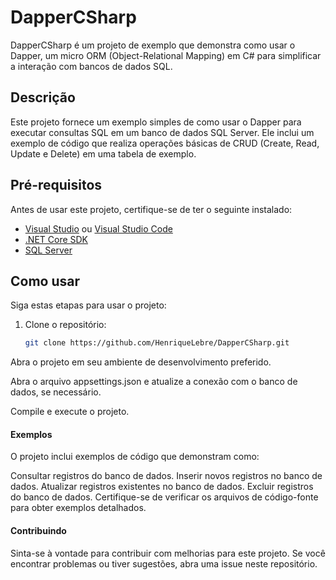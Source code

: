 # DapperCSharp

DapperCSharp é um projeto de exemplo que demonstra como usar o Dapper, um micro ORM (Object-Relational Mapping) em C# para simplificar a interação com bancos de dados SQL.

## Descrição

Este projeto fornece um exemplo simples de como usar o Dapper para executar consultas SQL em um banco de dados SQL Server. Ele inclui um exemplo de código que realiza operações básicas de CRUD (Create, Read, Update e Delete) em uma tabela de exemplo.

## Pré-requisitos

Antes de usar este projeto, certifique-se de ter o seguinte instalado:

- [Visual Studio](https://visualstudio.microsoft.com/) ou [Visual Studio Code](https://code.visualstudio.com/)
- [.NET Core SDK](https://dotnet.microsoft.com/download)
- [SQL Server](https://www.microsoft.com/en-us/sql-server/sql-server-downloads)

## Como usar

Siga estas etapas para usar o projeto:

1. Clone o repositório:

   ```bash
   git clone https://github.com/HenriqueLebre/DapperCSharp.git
Abra o projeto em seu ambiente de desenvolvimento preferido.

Abra o arquivo appsettings.json e atualize a conexão com o banco de dados, se necessário.

Compile e execute o projeto.

#### Exemplos

O projeto inclui exemplos de código que demonstram como:

Consultar registros do banco de dados.
Inserir novos registros no banco de dados.
Atualizar registros existentes no banco de dados.
Excluir registros do banco de dados.
Certifique-se de verificar os arquivos de código-fonte para obter exemplos detalhados.

#### Contribuindo

Sinta-se à vontade para contribuir com melhorias para este projeto. Se você encontrar problemas ou tiver sugestões, abra uma issue neste repositório.
